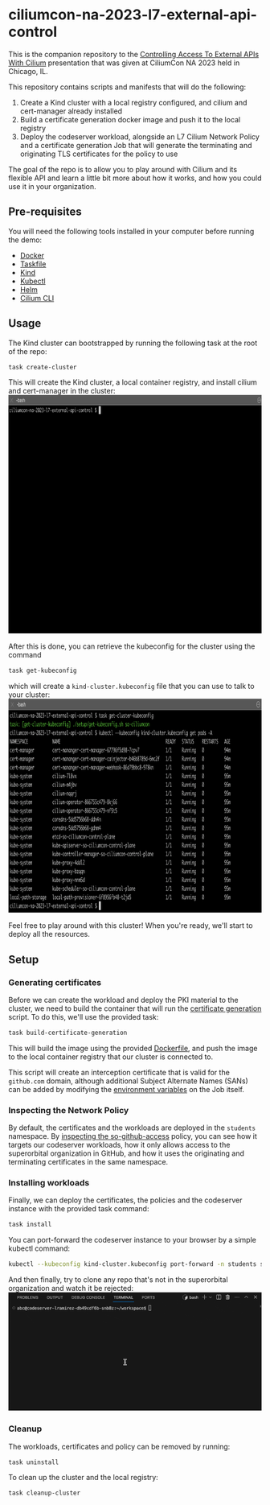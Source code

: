 # ciliumcon-na-2023-l7-external-api-control

This is the companion repository to the [Controlling Access To External APIs With Cilium][1] 
presentation that was given at CiliumCon NA 2023 held in Chicago, IL.

This repository contains scripts and manifests that will do the following:

1. Create a Kind cluster with a local registry configured, and cilium and
   cert-manager already installed
2. Build a certificate generation docker image and push it to the local
   registry
3. Deploy the codeserver workload, alongside an L7 Cilium Network Policy and a
   certificate generation Job that will generate the terminating and 
   originating TLS certificates for the policy to use

The goal of the repo is to allow you to play around with Cilium and its
flexible API and learn a little bit more about how it works, and how you
could use it in your organization.

[1]: https://colocatedeventsna2023.sched.com/event/1Rj1R/controlling-access-to-external-apis-with-cilium-luis-ramirez-superorbital

## Pre-requisites

You will need the following tools installed in your computer before running the demo:
 - [Docker](https://docs.docker.com/get-docker/)
 - [Taskfile](https://taskfile.dev/installation/)
 - [Kind](https://kind.sigs.k8s.io/)
 - [Kubectl](https://kubernetes.io/docs/tasks/tools/#kubectl)
 - [Helm](https://helm.sh/docs/intro/install/)
 - [Cilium CLI](https://docs.cilium.io/en/stable/gettingstarted/k8s-install-default/#install-the-cilium-cli)

## Usage

The Kind cluster can bootstrapped by running the following task at the root of
the repo:

```sh
task create-cluster
```

This will create the Kind cluster, a local container registry, and install
cilium and cert-manager in the cluster:
<img src="assets/1.gif" width="800" height="474">

After this is done, you can retrieve the kubeconfig for the cluster using the command

```sh
task get-kubeconfig
```

which will create a `kind-cluster.kubeconfig` file that you can use to talk to
your cluster:
<img src="assets/2.png" width="876" height="425">

Feel free to play around with this cluster! When you're ready, we'll start to
deploy all the resources.

## Setup

### Generating certificates

Before we can create the workload and deploy the PKI material to the cluster,
we need to build the container that will run the [certificate generation][2]
script. To do this, we'll use the provided task:

```sh
task build-certificate-generation
```

This will build the image using the provided [Dockerfile][3], and push the
image to the local container registry that our cluster is connected to.

[2]: ./certificate-generation/generate.sh
[3]: ./certificate-generation/Dockerfile

This script will create an interception certificate that is valid for the
`github.com` domain, although additional Subject Alternate Names (SANs) can be
added by modifying the [environment variables][4] on the Job itself.

[4]: ./kustomize/certificates/job.yaml

### Inspecting the Network Policy

By default, the certificates and the workloads are deployed in the `students`
namespace. By [inspecting the so-github-access][5] policy, you can see how it
targets our codeserver workloads, how it only allows access to the superorbital
organization in GitHub, and how it uses the originating and terminating
certificates in the same namespace.

[5]: ./kustomize/policies/policy.yaml

### Installing workloads

Finally, we can deploy the certificates, the policies and the codeserver
instance with the provided task command:

```sh
task install
```

You can port-forward the codeserver instance to your browser by a simple
kubectl command:

```sh
kubectl --kubeconfig kind-cluster.kubeconfig port-forward -n students service/codeserver-lramirez 8443:8443
```

And then finally, try to clone any repo that's not in the superorbital
organization and watch it be rejected:
<img src="assets/3.gif">

### Cleanup

The workloads, certificates and policy can be removed by running:
```sh
task uninstall
```

To clean up the cluster and the local registry:

```sh
task cleanup-cluster
```
